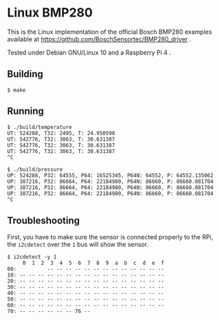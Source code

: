 # Linux BMP280

This is the Linux implementation of the official Bosch BMP280 examples
available at https://github.com/BoschSensortec/BMP280_driver .

Tested under Debian GNU/Linux 10 and a Raspberry Pi 4 .

## Building

```
$ make
```

## Running

```
$ ./build/temperature
UT: 524288, T32: 2495, T: 24.950590
UT: 542776, T32: 3063, T: 30.631387
UT: 542776, T32: 3063, T: 30.631387
UT: 542776, T32: 3063, T: 30.631387
^C
```

```
$ ./build/pressure
UP: 524288, P32: 64555, P64: 16525345, P64N: 64552, P: 64552.135062
UP: 387216, P32: 86664, P64: 22184980, P64N: 86660, P: 86660.081704
UP: 387216, P32: 86664, P64: 22184980, P64N: 86660, P: 86660.081704
UP: 387216, P32: 86664, P64: 22184980, P64N: 86660, P: 86660.081704
^C
```

## Troubleshooting

First, you have to make sure the sensor is connected properly to the
RPi, the `i2cdetect` over the `1` bus will show the sensor.


```
$ i2cdetect -y 1
     0  1  2  3  4  5  6  7  8  9  a  b  c  d  e  f
00:          -- -- -- -- -- -- -- -- -- -- -- -- --
10: -- -- -- -- -- -- -- -- -- -- -- -- -- -- -- --
20: -- -- -- -- -- -- -- -- -- -- -- -- -- -- -- --
30: -- -- -- -- -- -- -- -- -- -- -- -- -- -- -- --
40: -- -- -- -- -- -- -- -- -- -- -- -- -- -- -- --
50: -- -- -- -- -- -- -- -- -- -- -- -- -- -- -- --
60: -- -- -- -- -- -- -- -- -- -- -- -- -- -- -- --
70: -- -- -- -- -- -- 76 --
```
